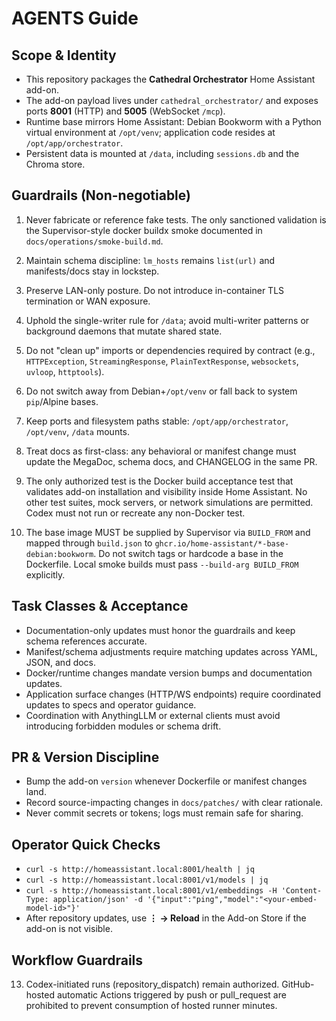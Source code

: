# AGENTS Guide

## Scope & Identity
- This repository packages the **Cathedral Orchestrator** Home Assistant add-on.
- The add-on payload lives under `cathedral_orchestrator/` and exposes ports **8001** (HTTP) and **5005** (WebSocket `/mcp`).
- Runtime base mirrors Home Assistant: Debian Bookworm with a Python virtual environment at `/opt/venv`; application code resides at `/opt/app/orchestrator`.
- Persistent data is mounted at `/data`, including `sessions.db` and the Chroma store.

## Guardrails (Non-negotiable)
1. Never fabricate or reference fake tests. The only sanctioned validation is the Supervisor-style docker buildx smoke documented in `docs/operations/smoke-build.md`.
2. Maintain schema discipline: `lm_hosts` remains `list(url)` and manifests/docs stay in lockstep.
3. Preserve LAN-only posture. Do not introduce in-container TLS termination or WAN exposure.
4. Uphold the single-writer rule for `/data`; avoid multi-writer patterns or background daemons that mutate shared state.
5. Do not "clean up" imports or dependencies required by contract (e.g., `HTTPException`, `StreamingResponse`, `PlainTextResponse`, `websockets`, `uvloop`, `httptools`).
6. Do not switch away from Debian+`/opt/venv` or fall back to system `pip`/Alpine bases.
7. Keep ports and filesystem paths stable: `/opt/app/orchestrator`, `/opt/venv`, `/data` mounts.
8. Treat docs as first-class: any behavioral or manifest change must update the MegaDoc, schema docs, and CHANGELOG in the same PR.
9. The only authorized test is the Docker build acceptance test that validates add-on installation and visibility inside Home Assistant. No other test suites, mock servers, or network simulations are permitted. Codex must not run or recreate any non-Docker test.

10. The base image MUST be supplied by Supervisor via `BUILD_FROM` and mapped through `build.json` to `ghcr.io/home-assistant/*-base-debian:bookworm`. Do not switch tags or hardcode a base in the Dockerfile. Local smoke builds must pass `--build-arg BUILD_FROM` explicitly.

## Task Classes & Acceptance
- Documentation-only updates must honor the guardrails and keep schema references accurate.
- Manifest/schema adjustments require matching updates across YAML, JSON, and docs.
- Docker/runtime changes mandate version bumps and documentation updates.
- Application surface changes (HTTP/WS endpoints) require coordinated updates to specs and operator guidance.
- Coordination with AnythingLLM or external clients must avoid introducing forbidden modules or schema drift.

## PR & Version Discipline
- Bump the add-on `version` whenever Dockerfile or manifest changes land.
- Record source-impacting changes in `docs/patches/` with clear rationale.
- Never commit secrets or tokens; logs must remain safe for sharing.

## Operator Quick Checks
- `curl -s http://homeassistant.local:8001/health | jq`
- `curl -s http://homeassistant.local:8001/v1/models | jq`
- `curl -s http://homeassistant.local:8001/v1/embeddings -H 'Content-Type: application/json' -d '{"input":"ping","model":"<your-embed-model-id>"}'`
- After repository updates, use **⋮ → Reload** in the Add-on Store if the add-on is not visible.

## Workflow Guardrails

13. Codex-initiated runs (repository_dispatch) remain authorized. GitHub-hosted automatic Actions triggered by push or pull_request are prohibited to prevent consumption of hosted runner minutes.
